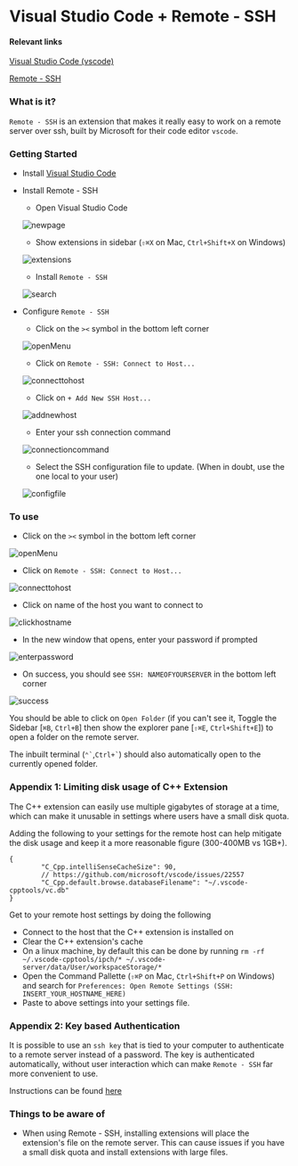 # Visual Studio Code + Remote - SSH

#### Relevant links

[Visual Studio Code (vscode)](https://code.visualstudio.com/docs)

[Remote - SSH](https://marketplace.visualstudio.com/items?itemName=ms-vscode-remote.remote-ssh)

### What is it?

`Remote - SSH` is an extension that makes it really easy to work on a remote server over ssh, built by Microsoft for their code editor `vscode`.

### Getting Started

 * Install [Visual Studio Code](https://code.visualstudio.com/download)
 * Install Remote - SSH
   * Open Visual Studio Code
    
    ![newpage](assets/vscode-newwindow.png)

   * Show extensions in sidebar (`⇧⌘X` on Mac, `Ctrl+Shift+X` on Windows)
    
    ![extensions](assets/vscode-extensionbar.png)

   * Install `Remote - SSH`
    
    ![search](assets/vscode-installremotessh.png)

 * Configure `Remote - SSH`
   * Click on the `><` symbol in the bottom left corner
    
    ![openMenu](assets/vscode-openremotemenu.png)

   * Click on `Remote - SSH: Connect to Host...`
    
    ![connecttohost](assets/vscode-connecttohost.png)

   * Click on `+ Add New SSH Host...`
    
    ![addnewhost](assets/vscode-addnewhost.png)

   * Enter your ssh connection command
    
    ![connectioncommand](assets/vscode-connectioncommand.png)

   * Select the SSH configuration file to update. (When in doubt, use the one local to your user)
    
    ![configfile](assets/vscode-selectconfigfile.png)


### To use

 * Click on the `><` symbol in the bottom left corner
  
  ![openMenu](assets/vscode-openremotemenu.png)

 * Click on `Remote - SSH: Connect to Host...`
  
  ![connecttohost](assets/vscode-connecttohost.png)

 * Click on name of the host you want to connect to
  
  ![clickhostname](assets/vscode-selectconfiguredhost.png)

 * In the new window that opens, enter your password if prompted
  
  ![enterpassword](assets/vscode-enterpassword.png)

 * On success, you should see `SSH: NAMEOFYOURSERVER` in the bottom left corner
  
  ![success](assets/vscode-successfulconnection.png)


  You should be able to click on `Open Folder` (if you can't see it, Toggle the Sidebar [`⌘B`, `Ctrl+B`] then show the explorer pane [`⇧⌘E`, `Ctrl+Shift+E`]) to open a folder on the remote server.

  The inbuilt terminal (`` ⌃` ``,`` Ctrl+` ``) should also automatically open to the currently opened folder.

### Appendix 1: Limiting disk usage of C++ Extension

The C++ extension can easily use multiple gigabytes of storage at a time, which can make it unusable in settings where users have a small disk quota.

Adding the following to your settings for the remote host can help mitigate the disk usage and keep it a more reasonable figure (300-400MB vs 1GB+).

```jsonc
{
        "C_Cpp.intelliSenseCacheSize": 90,
        // https://github.com/microsoft/vscode/issues/22557
        "C_Cpp.default.browse.databaseFilename": "~/.vscode-cpptools/vc.db"
}
```

Get to your remote host settings by doing the following 
 * Connect to the host that the C++ extension is installed on
 * Clear the C++ extension's cache
  * On a linux machine, by default this can be done by running `rm -rf ~/.vscode-cpptools/ipch/* ~/.vscode-server/data/User/workspaceStorage/*`
 * Open the Command Pallette (`⇧⌘P` on Mac, `Ctrl+Shift+P` on Windows) and search for `Preferences: Open Remote Settings (SSH: INSERT_YOUR_HOSTNAME_HERE)`
 * Paste to above settings into your settings file.

### Appendix 2: Key based Authentication

It is possible to use an `ssh key` that is tied to your computer to authenticate to a remote server instead of a password. The key is authenticated automatically, without user interaction which can make `Remote - SSH` far more convenient to use.

Instructions can be found [here](https://code.visualstudio.com/docs/remote/troubleshooting#_quick-start-ssh-key)


### Things to be aware of

* When using Remote - SSH, installing extensions will place the extension's file on the remote server. This can cause issues if you have a small disk quota and install extensions with large files.
